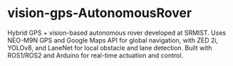 # vision-gps-AutonomousRover
Hybrid GPS + vision-based autonomous rover developed at SRMIST. Uses NEO-M9N GPS and Google Maps API for global navigation, with ZED 2i, YOLOv8, and LaneNet for local obstacle and lane detection. Built with ROS1/ROS2 and Arduino for real-time actuation and control.
